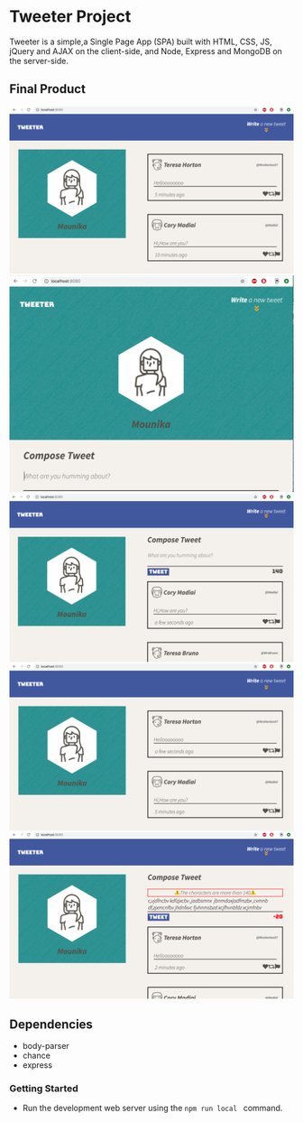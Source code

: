 # Tweeter Project

Tweeter is a simple,a Single Page App (SPA) built with HTML, CSS, JS, jQuery and AJAX on the client-side, and Node, Express and MongoDB on the server-side.

## Final Product

!["Laptop mode"](https://github.com/kogantimounika/tweeter/blob/master/docs/laptop-mode.png)
!["Tablet mode"](https://github.com/kogantimounika/tweeter/blob/master/docs/tablet-mode.png)
!["Tweet Box"](https://github.com/kogantimounika/tweeter/blob/master/docs/tweet-box.png)
!["Tweets"](https://github.com/kogantimounika/tweeter/blob/master/docs/tweets.png)
!["alert"](https://github.com/kogantimounika/tweeter/blob/master/docs/alert.png)


## Dependencies

- body-parser
- chance
- express

### Getting Started

- Run the development web server using the `npm run local ` command.
